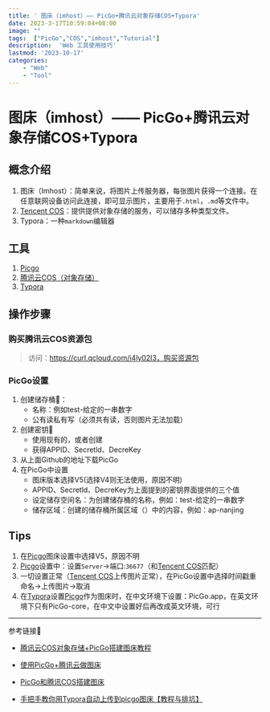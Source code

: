 ```yaml
---
title: ' 图床（imhost）—— PicGo+腾讯云对象存储COS+Typora'
date: 2023-3-17T10:59:04+08:00
image: ""
tags:  ["PicGo","COS","imhost","Tutorial"]
description:  'Web 工具使用技巧'
lastmod: '2023-10-17'
categories: 
    - "Web"
    - "Tool"
---
```


# 图床（imhost）—— PicGo+腾讯云对象存储COS+Typora

## 概念介绍

1. 图床（Imhost）：简单来说，将图片上传服务器，每张图片获得一个连接。在任意联网设备访问此连接，即可显示图片，主要用于`.html`，`.md`等文件中。
2. [Tencent COS](https://curl.qcloud.com/i4ly02I3)：提供提供对象存储的服务，可以储存多种类型文件。
3. Typora：一种`markdown`编辑器

## **工具**

 1. [Picgo](https://github.com/Molunerfinn/PicGo/releases)
 2. [腾讯云COS（对象存储）](https://console.cloud.tencent.com/cos)
 3. [Typora](typora.io)

## **操作步骤**
### **购买腾讯云COS资源包**
>访问：https://curl.qcloud.com/i4ly02I3，购买资源包
### **PicGo设置**
1. 创建储存桶🧳：
    - 名称：例如test-给定的一串数字
    - 公有读私有写（必须共有读，否则图片无法加载）
2. 创建密钥🔑
    - 使用现有的，或者创建
    - 获得APPID、Secretld、DecreKey
3. 从上面Github的地址下载PicGo
4. 在PicGo中设置
    - 图床版本选择V5(选择V4则无法使用，原因不明)
    - APPID、Secretld、DecreKey为上面提到的密钥界面提供的三个值
    - 设定储存空间名：为创建储存桶的名称，例如：test-给定的一串数字
    - 储存区域：创建的储存桶所属区域（）中的内容，例如：ap-nanjing

## Tips

1. 在[Picgo](https://github.com/Molunerfinn/PicGo/releases)图床设置中选择V5，原因不明
2. [Picgo](https://github.com/Molunerfinn/PicGo/releases)设置中：设置`Server`→端口:`36677`（和[Tencent COS](https://console.cloud.tencent.com/cos)匹配）
3. 一切设置正常（[Tencent COS](https://console.cloud.tencent.com/cos)上传图片正常），在PicGo设置中选择时间戳重命名→上传图片→取消
4. 在[Typora](typora.io)设置[Picgo](https://github.com/Molunerfinn/PicGo/releases)作为图床时，在中文环境下设置：PicGo.app，在英文环境下只有PicGo-core，在中文中设置好后再改成英文环境，可行


-----
参考链接🔗

- [腾讯云COS对象存储+PicGo搭建图床教程](https://blog.csdn.net/qq_41684621/article/details/114128635?utm_medium=distribute.pc_relevant.none-task-blog-2~default~baidujs_baidulandingword~default-0-114128635-blog-109720624.pc_relevant_paycolumn_v3&spm=1001.2101.3001.4242.1&utm_relevant_index=3)
- [使用PicGo+腾讯云做图床](https://blog.csdn.net/qq_38576299/article/details/109720624?spm=1001.2101.3001.6650.1&utm_medium=distribute.pc_relevant.none-task-blog-2%7Edefault%7ECTRLIST%7ERate-1-109720624-blog-121218444.pc_relevant_paycolumn_v3&depth_1-utm_source=distribute.pc_relevant.none-task-blog-2%7Edefault%7ECTRLIST%7ERate-1-109720624-blog-121218444.pc_relevant_paycolumn_v3&utm_relevant_index=2)

- [PicGo和腾讯COS搭建图床](https://blog.csdn.net/weixin_44593310/article/details/123910255)

- [手把手教你用Typora自动上传到picgo图床【教程与排坑】](https://www.jianshu.com/p/4cd14d4ceb1d)